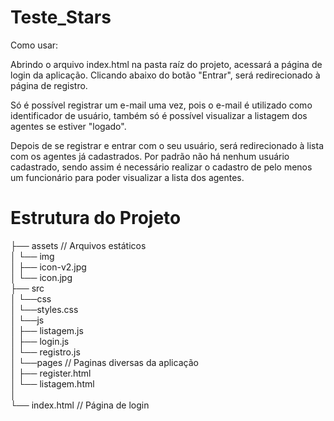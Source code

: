 
# Teste_Stars

Como usar:

Abrindo o arquivo index.html na pasta raíz do projeto, acessará a página de login da aplicação. Clicando abaixo do botão "Entrar", será redirecionado à página de registro. 

Só é possível registrar um e-mail uma vez, pois o e-mail é utilizado como identificador de usuário, também só é possível visualizar a listagem dos agentes se estiver "logado".

Depois de se registrar e entrar com o seu usuário, será redirecionado à lista com os agentes já cadastrados. Por padrão não há nenhum usuário cadastrado, sendo assim é necessário realizar o cadastro de pelo menos um funcionário para poder visualizar a lista dos agentes.

# Estrutura do Projeto

├── assets // Arquivos estáticos  
│   └── img  
│       ├── icon-v2.jpg  
│       └── icon.jpg  
├── src  
│   └──css  
│       └──styles.css  
│   └──js  
│      ├── listagem.js  
│      ├── login.js  
│      └── registro.js  
│   └──pages // Paginas diversas da aplicação  
│      ├── register.html  
│      └── listagem.html  
│  
└── index.html // Página de login  
